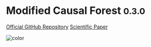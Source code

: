 <!-- _coverpage.md -->


# **M**odified **C**ausal **F**orest  <small>0.3.0</small>




[Official GitHub Repository](https://github.com/MCFpy/mcf)
[Scientific Paper](https://arxiv.org/abs/1812.09487)

![color](#f0f0f0)
